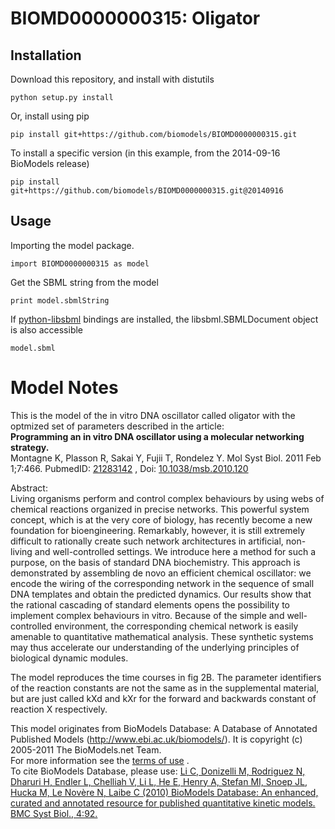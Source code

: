 # BIOMD0000000315: Oligator

## Installation

Download this repository, and install with distutils

`python setup.py install`

Or, install using pip

`pip install git+https://github.com/biomodels/BIOMD0000000315.git`

To install a specific version (in this example, from the 2014-09-16 BioModels release)

`pip install git+https://github.com/biomodels/BIOMD0000000315.git@20140916`

## Usage

Importing the model package.

`import BIOMD0000000315 as model`

Get the SBML string from the model

`print model.sbmlString`

If [python-libsbml](https://pypi.python.org/pypi/python-libsbml) bindings are
installed, the libsbml.SBMLDocument object is also accessible

`model.sbml`


# Model Notes


This is the model of the in vitro DNA oscillator called oligator with the
optmized set of parameters described in the article:  
**Programming an in vitro DNA oscillator using a molecular networking strategy.**   
Montagne K, Plasson R, Sakai Y, Fujii T, Rondelez Y. Mol Syst Biol. 2011 Feb
1;7:466. PubmedID: [21283142](http://www.ncbi.nlm.nih.gov/pubmed/21283142) ,
Doi: [10.1038/msb.2010.120](http://dx.doi.org/10.1038/msb.2010.120)

Abstract:  
Living organisms perform and control complex behaviours by using webs of
chemical reactions organized in precise networks. This powerful system
concept, which is at the very core of biology, has recently become a new
foundation for bioengineering. Remarkably, however, it is still extremely
difficult to rationally create such network architectures in artificial, non-
living and well-controlled settings. We introduce here a method for such a
purpose, on the basis of standard DNA biochemistry. This approach is
demonstrated by assembling de novo an efficient chemical oscillator: we encode
the wiring of the corresponding network in the sequence of small DNA templates
and obtain the predicted dynamics. Our results show that the rational
cascading of standard elements opens the possibility to implement complex
behaviours in vitro. Because of the simple and well-controlled environment,
the corresponding chemical network is easily amenable to quantitative
mathematical analysis. These synthetic systems may thus accelerate our
understanding of the underlying principles of biological dynamic modules.

The model reproduces the time courses in fig 2B. The parameter identifiers of
the reaction constants are not the same as in the supplemental material, but
are just called kXd and kXr for the forward and backwards constant of reaction
X respectively.

This model originates from BioModels Database: A Database of Annotated
Published Models (http://www.ebi.ac.uk/biomodels/). It is copyright (c)
2005-2011 The BioModels.net Team.  
For more information see the [terms of
use](http://www.ebi.ac.uk/biomodels/legal.html) .  
To cite BioModels Database, please use: [Li C, Donizelli M, Rodriguez N,
Dharuri H, Endler L, Chelliah V, Li L, He E, Henry A, Stefan MI, Snoep JL,
Hucka M, Le Novère N, Laibe C (2010) BioModels Database: An enhanced, curated
and annotated resource for published quantitative kinetic models. BMC Syst
Biol., 4:92.](http://www.ncbi.nlm.nih.gov/pubmed/20587024)


